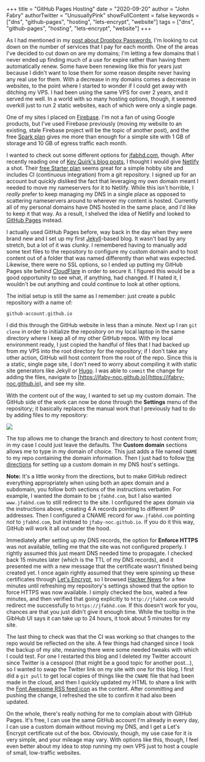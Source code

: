 +++
title = "GitHub Pages Hosting"
date = "2020-09-20"
author = "John Fabry"
authorTwitter = "UnusuallyPink"
showFullContent = false
keywords = ["dns", "github-pages", "hosting", "lets-encrypt", "website"]
tags = ["dns", "github-pages", "hosting", "lets-encrypt", "website"]
+++

As I had mentioned in my [post about Dropbox Passwords](https://unusually.pink/dropbox-passwords/), I'm looking to cut down on the number of services that I pay for each month. One of the areas I've decided to cut down on are my domains; I'm letting a few domains that I never ended up finding much of a use for expire rather than having them automatically renew. Some have been renewing like this for years just because I didn't want to lose them for some reason despite never having any real use for them. With a decrease in my domains comes a decrease in websites, to the point where I started to wonder if I could get away with ditching my VPS. I had been using the same VPS for over 2 years, and it served me well. In a world with so many hosting options, though, it seemed overkill just to run 2 static websites, each of which were only a single page.

One of my sites I placed on [Firebase](https://firebase.google.com/). I'm not a fan of using Google products, but I've used Firebase previously (moving my website to an existing, stale Firebase project will be the topic of another post), and the free [Spark plan](https://firebase.google.com/pricing) gives me more than enough for a simple site with 1 GB of storage and 10 GB of egress traffic each month.

I wanted to check out some different options for [jfabhd.com](https://jfabhd.com), though. After recently reading one of [Kev Quirk's blog posts](https://kevq.uk/static-site-generators-revisited/), I thought I would give [Netlify](https://www.netlify.com/) a shot. Their [free Starter plan](https://www.netlify.com/pricing/) seems great for a simple hobby site and includes CI (continuous integration) from a git repository. I signed up for an account but quickly disliked the fact that leveraging my own domain meant I needed to move my nameservers for it to Netlify. While this isn't horrible, I _really_ prefer to keep managing my DNS in a single place as opposed to scattering nameservers around to wherever my content is hosted. Currently all of my personal domains have DNS hosted in the same place, and I'd like to keep it that way. As a result, I shelved the idea of Netlify and looked to [GitHub Pages](https://pages.github.com/) instead.

I actually used GitHub Pages before, way back in the day when they were brand new and I set up my first [Jekyll](https://jekyllrb.com/)\-based blog. It wasn't bad by any stretch, but a lot of it was clunky. I remembered having to manually add some text files to the repository to configure my custom domain and to host content out of a folder that was named differently than what was expected. Likewise, there were no SSL options, so I ended up putting my GitHub Pages site behind [CloudFlare](https://blog.cloudflare.com/secure-and-fast-github-pages-with-cloudflare/) in order to secure it. I figured this would be a good opportunity to see what, if anything, had changed. If I hated it, I wouldn't be out anything and could continue to look at other options.

The initial setup is still the same as I remember: just create a public repository with a name of:

```
github-account.github.io
```

I did this through the GitHub website in less than a minute. Next up I ran `git clone` in order to initialize the repository on my local laptop in the same directory where I keep all of my other GitHub repos. With my local environment ready, I just copied the handful of files that I had backed up from my VPS into the root directory for the repository; if I don't take any other action, GitHub will host content from the root of the repo. Since this is a static, single page site, I don't need to worry about compiling it with static site generators like Jekyll or [Hugo](https://gohugo.io/). I was able to `commit` the change for adding the files, navigate to [https://jfaby-noc.github.io](https://jfabry-noc.github.io), and see my site.

With the content out of the way, I wanted to set up my custom domain. The GitHub side of the work can now be done through the **Settings** menu of the repository; it basically replaces the manual work that I previously had to do by adding files to my repository:

![](images/gh_pages.png)

The top allows me to change the branch and directory to host content from; in my case I could just leave the defaults. The **Custom domain** sections allows me to type in my domain of choice. This just adds a file named `CNAME` to my repo containing the domain information. Then I just had to follow [the directions](https://docs.github.com/en/github/working-with-github-pages/managing-a-custom-domain-for-your-github-pages-site) for setting up a custom domain in my DNS host's settings.

**Note:** It's a little wonky from the directions, but to make GitHub redirect everything appropriately when using both an apex domain and a subdomain, you follow both sections of the instructions verbatim. For example, I wanted the domain to be `jfabhd.com`, but I also wanted `www.jfabhd.com` to still redirect to the site. I configured the apex domain via the instructions above, creating 4 A records pointing to different IP addresses. Then I configured a CNAME record for `www.jfabhd.com` pointing _not_ to `jfabhd.com`, but instead to `jfaby-noc.github.io`. If you do it this way, GitHub will work it all out under the hood.

Immediately after setting up my DNS records, the option for **Enforce HTTPS** was not available, telling me that the site was not configured properly. I rightly assumed this just meant DNS needed time to propagate. I checked back 15 minutes later (which is the TTL of my DNS records), and it presented me with a new message that the certificate wasn't finished being created yet. I once again rightly assumed that they were spinning up these certificates through [Let's Encrypt](https://letsencrypt.org/), so I browsed [Hacker News](https://news.ycombinator.com/) for a few minutes until refreshing my repository's settings showed that the option to force HTTPS was now available. I simply checked the box, waited a few minutes, and then verified that going explicitly to `http://jfabhd.com` would redirect me successfully to `https://jfabhd.com`. If this doesn't work for you, chances are that you just didn't give it enough time. While the tooltip in the GibHub UI says it can take up to 24 hours, it took about 5 minutes for my site.

The last thing to check was that the CI was working so that changes to the repo would be reflected on the site. A few things had changed since I took the backup of my site, meaning there were some needed tweaks with which I could test. For one I restarted this blog and I deleted my Twitter account since Twitter is a cesspool (that might be a good topic for another post...), so I wanted to swap the Twitter link on my site with one for this blog. I first did a `git pull` to get local copies of things like the `CNAME` file that had been made in the cloud, and then I quickly updated my HTML to share a link with the [Font Awesome RSS feed icon](https://fontawesome.com/icons/rss?style=solid) as the content. After committing and pushing the change, I refreshed the site to confirm it had also been updated.

On the whole, there's really nothing for me to complain about with GitHub Pages. It's free, I can use the same GitHub account I'm already in every day, I can use a custom domain without moving my DNS, and I get a Let's Encrypt certificate out of the box. Obviously, though, my use case for it is very simple, and your mileage may vary. With options like this, though, I feel even better about my idea to stop running my own VPS just to host a couple of small, low-traffic websites.
